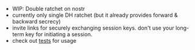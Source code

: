 * WIP: Double ratchet on nostr
* currently only single DH ratchet (but it already provides forward & backward secrecy)
* invite links for securely exchanging session keys. don't use your long-term key for initiating a session.
* check out [tests](./tests/) for usage